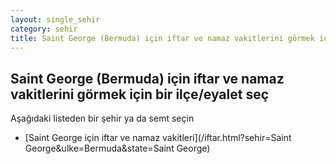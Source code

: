 ```yaml
---
layout: single_sehir
category: sehir
title: Saint George (Bermuda) için iftar ve namaz vakitlerini görmek için bir ilçe/eyalet seç
---
```



## Saint George (Bermuda) için iftar ve namaz vakitlerini görmek için bir ilçe/eyalet seç

Aşağıdaki listeden bir şehir ya da semt seçin


* [Saint George için iftar ve namaz vakitleri](/iftar.html?sehir=Saint George&ulke=Bermuda&state=Saint George)
